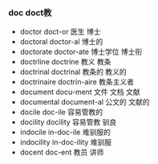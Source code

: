 ### doc   doct教

- doctor doct-or 医生 博士 
- doctoral doctor-al 博士的
- doctorate doctor-ate 博士学位 博士衔
- doctrline doctrine 教义  教条 
- doctrinal doctrinal 教条的 教义的
- doctrinaire doctrin-aire 教条主义者
- document docu-ment 文件 文档 文献
- documental document-al 公文的 文献的
- docile doc-ile 容易管教的
- docility docility 容易管教 驯良
- indocile in-doc-ile 难驯服的
- indocility in-doc-ility  难驯服
- docent doc-ent 教员 讲师